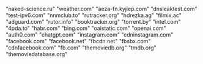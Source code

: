 "naked-science.ru"
"weather.com"
"aeza-fn.kyjiep.com"
"dnsleaktest.com"
"test-ipv6.com"
"nnmclub.to"
"rutracker.org"
"hdrezka.ag"
"filmix.ac"
"adguard.com"
"rutor.info"
"booktracker.org"
"torrent.by"
"intel.com"
"4pda.to"
"habr.com"
"bing.com"
"oaistatic.com"
"openai.com"
"auth0.com"
"chatgpt.com"
"instagram.com"
"cdninstagram.com"
"facebook.com"
"facebook.net"
"fbcdn.net"
"fbsbx.com"
"cdnfacebook.com"
"fb.com"
"themoviedb.org"
"tmdb.org"
"themoviedatabase.org"
